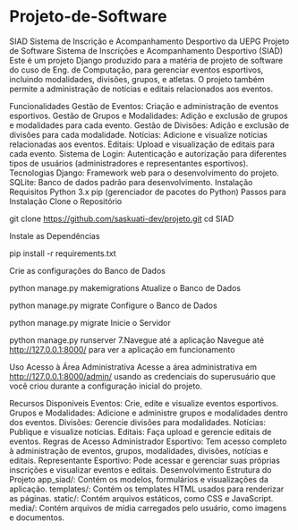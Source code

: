 # Projeto-de-Software
SIAD Sistema de Inscrição e Acompanhamento Desportivo da UEPG
Projeto de Software Sistema de Inscrições e Acompanhamento Desportivo (SIAD)
Este é um projeto Django produzido para a matéria de projeto de software do cuso de Eng. de Computação, para gerenciar eventos esportivos, incluindo modalidades, divisões, grupos, e atletas. O projeto também permite a administração de notícias e editais relacionados aos eventos.

Funcionalidades
Gestão de Eventos: Criação e administração de eventos esportivos.
Gestão de Grupos e Modalidades: Adição e exclusão de grupos e modalidades para cada evento.
Gestão de Divisões: Adição e exclusão de divisões para cada modalidade.
Notícias: Adicione e visualize notícias relacionadas aos eventos.
Editais: Upload e visualização de editais para cada evento.
Sistema de Login: Autenticação e autorização para diferentes tipos de usuários (administradores e representantes esportivos).
Tecnologias
Django: Framework web para o desenvolvimento do projeto.
SQLite: Banco de dados padrão para desenvolvimento.
Instalação
Requisitos
Python 3.x
pip (gerenciador de pacotes do Python)
Passos para Instalação
Clone o Repositório

git clone https://github.com/saskuati-dev/projeto.git
cd SIAD

Instale as Dependências

pip install -r requirements.txt

Crie as configurações do Banco de Dados

python manage.py makemigrations
Atualize o Banco de Dados

python manage.py migrate
Configure o Banco de Dados

python manage.py migrate
Inicie o Servidor

python manage.py runserver
7.Navegue até a aplicação Navegue até http://127.0.0.1:8000/ para ver a aplicação em funcionamento

Uso
Acesso à Área Administrativa
Acesse a área administrativa em http://127.0.0.1:8000/admin/ usando as credenciais do superusuário que você criou durante a configuração inicial do projeto.

Recursos Disponíveis
Eventos: Crie, edite e visualize eventos esportivos.
Grupos e Modalidades: Adicione e administre grupos e modalidades dentro dos eventos.
Divisões: Gerencie divisões para modalidades.
Notícias: Publique e visualize notícias.
Editais: Faça upload e gerencie editais de eventos.
Regras de Acesso
Administrador Esportivo: Tem acesso completo à administração de eventos, grupos, modalidades, divisões, notícias e editais.
Representante Esportivo: Pode acessar e gerenciar suas próprias inscrições e visualizar eventos e editais.
Desenvolvimento
Estrutura do Projeto
app_siad/: Contém os modelos, formulários e visualizações da aplicação.
templates/: Contém os templates HTML usados para renderizar as páginas.
static/: Contém arquivos estáticos, como CSS e JavaScript.
media/: Contém arquivos de mídia carregados pelo usuário, como imagens e documentos.
